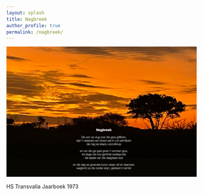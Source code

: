 ```yaml
---
layout: splash
title: Nagbreek
author_profile: true
permalink: /nagbreek/
---
```


![alt text](/assets/images/Nagbreek.png "Nagbreek")

HS Transvalia Jaarboek 1973

